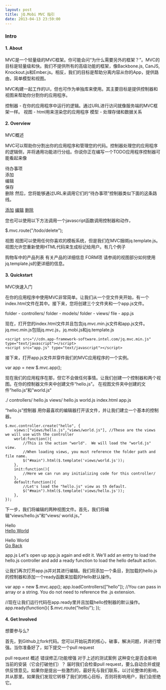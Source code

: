 ```yaml
---
layout: post
title: jQ.Mobi MVC 指引
date: 2013-04-13 23:59:00
---
```

### Intro


#### 1. About

MVC是一个轻量级的MVC框架。你可能会问“为什么需要另外的框架？”。MVC的目标是轻量级和快。我们不提供所有的高级功能的框架，像Backbone.js, CanJS, Knockout.js和Ember.js。相反，我们的目标是帮助分离内容从你的App，提供路由，简单模型和视图。

MVC构建一起工作的UI，但也可作为单独库来使用。其主要目标是提供控制器和视图来帮助你分割你的应用程序。

控制器 - 在你的应用程序中运行的逻辑。通过URL进行访问就像服务端的MVC框架一样。
视图 - html用来渲染您的应用程序
模型 - 处理存储和数据关系

#### 2. Overview


MVC概述

MVC可以帮助你分割出你的应用程序和管理您的代码。控制器处理您的应用程序的逻辑侧，并将通用功能进行分组。你说你正在编写一个TODO应用程序控制器可能看起来像

待办事项     
     添加     
     编辑     
     保存     
     删除
然后，您将能够通过URL来调用它们的“待办事项”控制器类似下面的这条路线。


<a href="/todo/add">添加</a> 
<a href="/todo/edit/1">编辑</a>
<a href="/todo/delete/1">删除</a>


您也可以使用以下方法调用一个javascript函数调用控制器和动作，


$.mvc.route("/todo/delete");


视图
视图可以使用任何你喜欢的模板系统，但是我们在MVC捆绑jq.template.js。视图允许您重新使用HTML代码来生成标记给用户。有几个例子

购物车中的产品列表
有关产品的详细信息
FORM项
请参阅的视图部分如何使用jq.template.js的更详细的信息。

#### 3. Quickstart


MVC快速入门

在你的应用程序中使用MVC非常简单。让我们从一个空文件夹开始，有一个index.html文件在其中。接下来，您将创建三个文件夹和一个app.js文件。

folder - controllers/
folder - models/
folder - views/
file - app.js


现在，打开您的index.html文件并且包含jq.mvc.min.js文件和app.js文件。
jq.mvc.min.js包括jq.mvc.js，jq.mobi.js和jq.template.js 

```
<script src="//cdn.app-framework-software.intel.com/jq.mvc.min.js" type="text/javascript"></script>
<script src="app.js" type="text/javascript"></script>
```

接下来，打开app.js文件并穿件我们的MVC应用程序的一个实例。

var app = new $.mvc.app();

现在我们的应用程序在那，但它不会做任何事情。让我们创建一个控制器和两个视图。在你的控制器文件夹中创建文件“hello.js”。
在视图文件夹中创建的文件”hello.js“和”world.js“


./
    controllers/
        hello.js
    views/
        hello.js
        world.js
    index.html
    app.js
 
“hello.js”控制器
用你最喜欢的编辑器打开该文件，并让我们建立一个基本的控制器。

```
$.mvc.controller.create("hello", {
    views:["views/hello.js","views/world.js"], //These are the views we will use with the controller
    world:function(){
        //This is the action "world".  We will load the "world.js" view.
        //When loading views, you must reference the folder path and file name.
        $("#main").html($.template('views/world.js'));
    },
    init:function(){
        //Here we can run any initializing code for this controller/
    },
    default:function(){
        //Let's load the "hello.js" view as th default.
        $("#main").html($.template('views/hello.js'));
    },
});
```

下一步，我们将编辑的两种视图文件。首先，我们将编辑“views/hello.js”和“views/ world.js，”

<!-- views/hello.js -->

Hello <br>
<a href="hello/world">Hello World</a>



<!-- views/world.js -->

Hello World <br>
<a href="hello/">Go Back</a>


app.js
Let's open up app.js again and edit it. We'll add an entry to load the hello.js controller and add a ready function to load the hello default action.

让我们再次打开app.js并对其进行编辑。我们将添加一个条目，到加载的hello.js的控制器和添加一个ready函数来加载的Hello默认操作。


var app = new $.mvc.app();
app.loadControllers(["hello"]); //You can pass in array or a string.  You do not need to reference the .js extension.

//现在让我们运行代码在app.ready里并且加载hello控制器的默认操作。
app.ready(function(){
    $.mvc.route("hello/");
});


#### 4. Get Involved


想要参与么?

首先，到Github上fork代码。您可以开始玩弄的核心，破事，解决问题，并进行增强。当你准备好了，如下提交一个pull request

pull request 概述
错误修正/功能增强
对于上述的测试案例
这种变化是否会影响当前的安装（它会打破他们）？
届时我们会检查pull request，要么自动合并或提供反馈意见。如果你是提出一些激烈的，最好先与我们联系，以讨论整体的影响，并从那里。如果我们发现它转移了我们的核心目标，否则将影响用户，我们会拒绝它。


